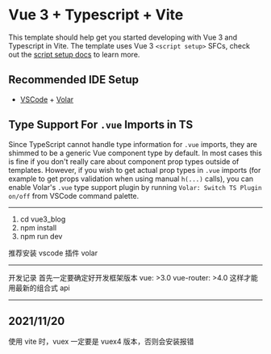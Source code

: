 # Vue 3 + Typescript + Vite

This template should help get you started developing with Vue 3 and Typescript in Vite. The template uses Vue 3 `<script setup>` SFCs, check out the [script setup docs](https://v3.vuejs.org/api/sfc-script-setup.html#sfc-script-setup) to learn more.

## Recommended IDE Setup

- [VSCode](https://code.visualstudio.com/) + [Volar](https://marketplace.visualstudio.com/items?itemName=johnsoncodehk.volar)

## Type Support For `.vue` Imports in TS

Since TypeScript cannot handle type information for `.vue` imports, they are shimmed to be a generic Vue component type by default. In most cases this is fine if you don't really care about component prop types outside of templates. However, if you wish to get actual prop types in `.vue` imports (for example to get props validation when using manual `h(...)` calls), you can enable Volar's `.vue` type support plugin by running `Volar: Switch TS Plugin on/off` from VSCode command palette.

---

1. cd vue3_blog
2. npm install
3. npm run dev

推荐安装 vscode 插件 volar

---

开发记录
首先一定要确定好开发框架版本
vue: >3.0
vue-router: >4.0
这样才能用最新的组合式 api

---

## 2021/11/20

使用 vite 时，vuex 一定要是 vuex4 版本，否则会安装报错
